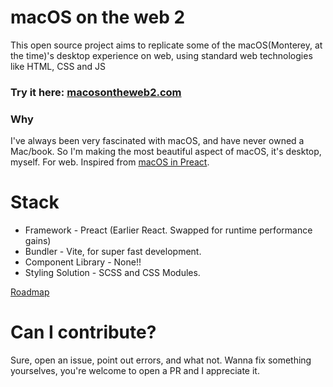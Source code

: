 # macOS on the web 2

This open source project aims to replicate some of the macOS(Monterey, at the time)'s desktop experience on web, using standard web technologies like HTML, CSS and JS

### Try it here: [macosontheweb2.com](https://mac-os-on-the-web-2.vercel.app/)

### Why

I've always been very fascinated with macOS, and have never owned a Mac/book. So I'm making the most beautiful aspect of macOS, it's desktop, myself. For web. Inspired from [macOS in Preact](https://github.com/PuruVJ/macos-preact).

# Stack

- Framework - Preact (Earlier React. Swapped for runtime performance gains)
- Bundler - Vite, for super fast development.
- Component Library - None!!
- Styling Solution - SCSS and CSS Modules.

[Roadmap](https://www.notion.so/MacOS-Web-Roadmap-274d703460564ea3bb5493b39bf8f886)

# Can I contribute?

Sure, open an issue, point out errors, and what not. Wanna fix something yourselves, you're welcome to open a PR and I appreciate it.
